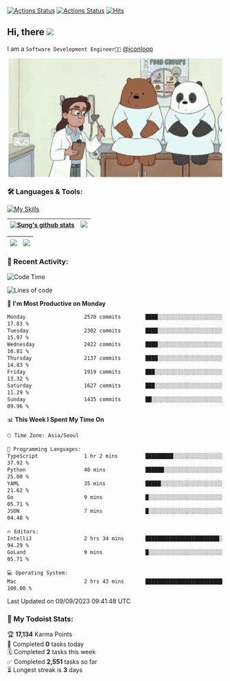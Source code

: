 
[![Actions Status](https://github.com/ddok2/ddok2/workflows/Todoist%20Readme/badge.svg)](https://github.com/ddok2/ddok2/actions)
[![Actions Status](https://github.com/ddok2/ddok2/workflows/wakatime-stats/badge.svg)](https://github.com/ddok2/ddok2/actions)
[![Hits](https://hits.seeyoufarm.com/api/count/incr/badge.svg?url=https%3A%2F%2Fgithub.com%2Fddok2&count_bg=%23FF9595&title_bg=%23555555&icon=github.svg&icon_color=%23FFFFFF&title=hits&edge_flat=false)](https://hits.seeyoufarm.com)

<!-- ![visitors](https://visitor-badge.laobi.icu/badge?page_id=ddok2.ddok2) -->
## Hi, there <img src="https://raw.githubusercontent.com/MartinHeinz/MartinHeinz/master/wave.gif" width="3%">

I am a `Software Development Engineer🧑‍💻` [@iconloop](https://github.com/iconloop)


<p align="center">
    <img align="center" alt="GIF" src="img/debugging.gif" />
</p>


### 🛠 Languages & Tools:

[![My Skills](https://skillicons.dev/icons?i=go,js,ts,py,express,react,svelte,jquery,pug,mongodb,mysql,redis,aws,docker,kubernetes)](https://skillicons.dev)


| <a href="https://github-readme-stats.vercel.app/api?username=ddok2&show_icons=true&include_all_commits=true&count_private=true&theme=buefy&hide_border=true"><img align="center" src="https://github-readme-stats.vercel.app/api?username=ddok2&show_icons=true&include_all_commits=true&count_private=true&theme=buefy&hide_border=true" alt="Sung's github stats" /></a> | <a href="https://github.com/ddok2"><img src="http://github-readme-streak-stats.herokuapp.com?user=ddok2&hide_border=true" /></a> |
| ------------- |------------- |


| <a href="https://github.com/ddok2"><img align="center" src="https://github-readme-stats.vercel.app/api/top-langs/?username=ddok2&theme=buefy&hide=html,css&hide_border=true" /></a> | <a href="https://github.com/ddok2"><img align="center" src="https://activity-graph.herokuapp.com/graph?username=ddok2&theme=github&hide_border=true" height="250" /></a> |
| ------------- |--------------------------------------------------------------------------------------------------------------------------------------------------------------------------|


<!-- <details open>
    <summary>📈 My GitHub Stats</summary>
    <p align="center">
        <a href="https://github.com/ddok2">
            <img align="center" src="https://github-readme-stats.vercel.app/api?username=ddok2&show_icons=true&include_all_commits=true&count_private=true&theme=buefy&hide_border=true" alt="Sung's github stats" />
        </a>
    </p>
</details>
<details>
    <summary>💬 Top Languages</summary>
    <p align="center"> 
        <a href="https://github.com/ddok2">
            <img align="center" src="https://github-readme-stats.vercel.app/api/top-langs/?username=ddok2&layout=compact&theme=buefy&hide=html,css&hide_border=true" />
        </a>
    </p>
</details> -->


### 🌈 Recent Activity:
<!--START_SECTION:waka-->
![Code Time](http://img.shields.io/badge/Code%20Time-2%2C274%20hrs%208%20mins-blue)

![Lines of code](https://img.shields.io/badge/From%20Hello%20World%20I%27ve%20Written-11.5%20million%20lines%20of%20code-blue)

📅 **I'm Most Productive on Monday** 

```text
Monday                   2570 commits        ████░░░░░░░░░░░░░░░░░░░░░   17.83 % 
Tuesday                  2302 commits        ████░░░░░░░░░░░░░░░░░░░░░   15.97 % 
Wednesday                2422 commits        ████░░░░░░░░░░░░░░░░░░░░░   16.81 % 
Thursday                 2137 commits        ████░░░░░░░░░░░░░░░░░░░░░   14.83 % 
Friday                   1919 commits        ███░░░░░░░░░░░░░░░░░░░░░░   13.32 % 
Saturday                 1627 commits        ███░░░░░░░░░░░░░░░░░░░░░░   11.29 % 
Sunday                   1435 commits        ██░░░░░░░░░░░░░░░░░░░░░░░   09.96 % 
```


📊 **This Week I Spent My Time On** 

```text
🕑︎ Time Zone: Asia/Seoul

💬 Programming Languages: 
TypeScript               1 hr 2 mins         █████████░░░░░░░░░░░░░░░░   37.92 % 
Python                   40 mins             ██████░░░░░░░░░░░░░░░░░░░   25.00 % 
YAML                     35 mins             █████░░░░░░░░░░░░░░░░░░░░   21.62 % 
Go                       9 mins              █░░░░░░░░░░░░░░░░░░░░░░░░   05.71 % 
JSON                     7 mins              █░░░░░░░░░░░░░░░░░░░░░░░░   04.48 % 

🔥 Editors: 
IntelliJ                 2 hrs 34 mins       ████████████████████████░   94.29 % 
GoLand                   9 mins              █░░░░░░░░░░░░░░░░░░░░░░░░   05.71 % 

💻 Operating System: 
Mac                      2 hrs 43 mins       █████████████████████████   100.00 % 
```


 Last Updated on 09/09/2023 09:41:48 UTC
<!--END_SECTION:waka-->

### 🚧 My Todoist Stats:
<!-- TODO-IST:START -->
🏆  **17,134** Karma Points           
🌸  Completed **0** tasks today           
🗓  Completed **2** tasks this week           
✅  Completed **2,551** tasks so far           
⏳  Longest streak is **3** days
<!-- TODO-IST:END -->

